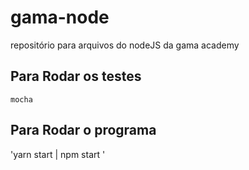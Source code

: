 # gama-node
repositório para arquivos do nodeJS da gama academy

## Para Rodar os testes 
```
mocha
```

## Para Rodar o programa

'yarn start | npm start '
